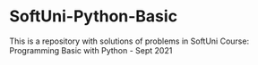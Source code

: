 # SoftUni-Python-Basic
This is a repository with solutions of problems in SoftUni Course: Programming Basic with Python - Sept 2021
